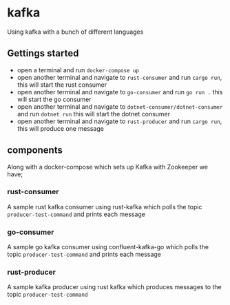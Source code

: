 # kafka

Using kafka with a bunch of different languages

## Gettings started
- open a terminal and run `docker-compose up`
- open another terminal and navigate to `rust-consumer` and run `cargo run`, this will start the rust consumer
- open another terminal and navigate to `go-consumer` and run `go run .` this will start the go consumer
- open another terminal and navigate to `dotnet-consumer/dotnet-consumer` and run `dotnet run` this will start the dotnet consumer
- open another terminal and navigate to `rust-producer` and run `cargo run`, this will produce one message

## components

Along with a docker-compose which sets up Kafka with Zookeeper we have;

### rust-consumer
A sample rust kafka consumer using rust-kafka which polls the topic `producer-test-command` and prints each message

### go-consumer
A sample go kafka consumer using confluent-kafka-go which polls the topic `producer-test-command` and prints each message

### rust-producer
A sample kafka producer using rust kafka which produces messages to the topic `producer-test-command`
